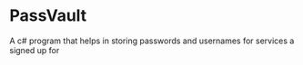 # PassVault
A c# program that helps in storing passwords and usernames for services a signed up for
